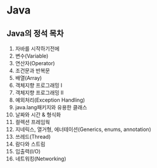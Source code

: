 # Java

## Java의 정석 목차
01. 자바를 시작하기전에
02. 변수(Variable)
03. 연산자(Operator)
04. 조건문과 반복문
05. 배열(Array)
06. 객체지향 프로그래밍 Ⅰ
07. 객체지향 프로그래밍 Ⅱ
08. 예외처리(Exception Handling)
09. java.lang패키지와 유용한 클래스
10. 날짜와 시간 & 형식화
11. 컬렉션 프레임웍
12. 지네릭스, 열거형, 에너테이션(Generics, enums, annotation)
13. 쓰레드(Thread)
14. 람다와 스트림
15. 입출력(I/O)
16. 네트워킹(Networking)
